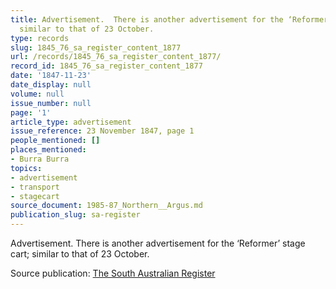 ```yaml
---
title: Advertisement.  There is another advertisement for the ‘Reformer’ stage cart;
  similar to that of 23 October.
type: records
slug: 1845_76_sa_register_content_1877
url: /records/1845_76_sa_register_content_1877/
record_id: 1845_76_sa_register_content_1877
date: '1847-11-23'
date_display: null
volume: null
issue_number: null
page: '1'
article_type: advertisement
issue_reference: 23 November 1847, page 1
people_mentioned: []
places_mentioned:
- Burra Burra
topics:
- advertisement
- transport
- stagecart
source_document: 1985-87_Northern__Argus.md
publication_slug: sa-register
---
```


Advertisement.  There is another advertisement for the ‘Reformer’ stage cart; similar to that of 23 October.

Source publication: [The South Australian Register](/publications/sa-register/)
